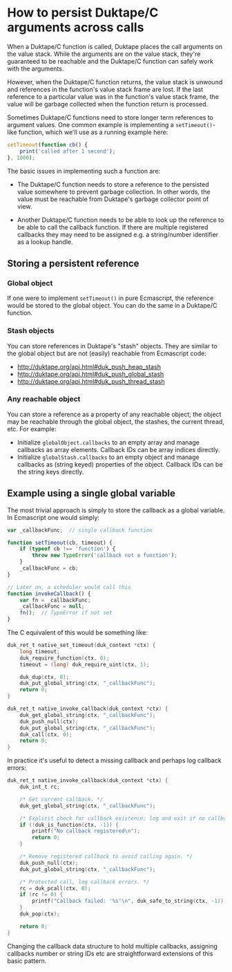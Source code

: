 # How to persist Duktape/C arguments across calls

When a Duktape/C function is called, Duktape places the call arguments on the
value stack.  While the arguments are on the value stack, they're guaranteed
to be reachable and the Duktape/C function can safely work with the arguments.

However, when the Duktape/C function returns, the value stack is unwound and
references in the function's value stack frame are lost.  If the last reference
to a particular value was in the function's value stack frame, the value will
be garbage collected when the function return is processed.

Sometimes Duktape/C functions need to store longer term references to argument
values.  One common example is implementing a `setTimeout()`-like function,
which we'll use as a running example here:

```js
setTimeout(function cb() {
    print('called after 1 second');
}, 1000);
```

The basic issues in implementing such a function are:

* The Duktape/C function needs to store a reference to the persisted value
  somewhere to prevent garbage collection.  In other words, the value must
  be reachable from Duktape's garbage collector point of view.

* Another Duktape/C function needs to be able to look up the reference to
  be able to call the callback function.  If there are multiple registered
  callbacks they may need to be assigned e.g. a string/number identifier as
  a lookup handle.

## Storing a persistent reference

### Global object

If one were to implement `setTimeout()` in pure Ecmascript, the reference
would be stored to the global object.  You can do the same in a Duktape/C
function.

### Stash objects

You can store references in Duktape's "stash" objects.  They are similar to
the global object but are not (easily) reachable from Ecmascript code:

- http://duktape.org/api.html#duk_push_heap_stash
- http://duktape.org/api.html#duk_push_global_stash
- http://duktape.org/api.html#duk_push_thread_stash

### Any reachable object

You can store a reference as a property of any reachable object; the object
may be reachable through the global object, the stashes, the current thread,
etc.  For example:

- Initialize `globalObject.callbacks` to an empty array and manage callbacks
  as array elements.  Callback IDs can be array indices directly.
- Initialize `globalStash.callbacks` to an empty object and manage callbacks
  as (string keyed) properties of the object.  Callback IDs can be the string
  keys directly.

## Example using a single global variable

The most trivial approach is simply to store the callback as a global
variable.  In Ecmascript one would simply:

```js
var _callbackFunc;  // single callback function

function setTimeout(cb, timeout) {
    if (typeof cb !== 'function') {
        throw new TypeError('callback not a function');
    }
    _callbackFunc = cb;
}

// Later on, a scheduler would call this
function invokeCallback() {
    var fn = _callbackFunc;
    _callbackFunc = null;
    fn();  // TypeError if not set
}
```

The C equivalent of this would be something like:

```c
duk_ret_t native_set_timeout(duk_context *ctx) {
    long timeout;
    duk_require_function(ctx, 0);
    timeout = (long) duk_require_uint(ctx, 1);

    duk_dup(ctx, 0);
    duk_put_global_string(ctx, "_callbackFunc");
    return 0;
}

duk_ret_t native_invoke_callback(duk_context *ctx) {
    duk_get_global_string(ctx, "_callbackFunc");
    duk_push_null(ctx);
    duk_put_global_string(ctx, "_callbackFunc");
    duk_call(ctx, 0);
    return 0;
}
```

In practice it's useful to detect a missing callback and perhaps log callback
errors:

```c
duk_ret_t native_invoke_callback(duk_context *ctx) {
    duk_int_t rc;

    /* Get current callback. */
    duk_get_global_string(ctx, "_callbackFunc");

    /* Explicit check for callback existence; log and exit if no callback. */
    if (!duk_is_function(ctx, -1)) {
        printf("No callback registered\n");
        return 0;
    }

    /* Remove registered callback to avoid calling again. */
    duk_push_null(ctx);
    duk_put_global_string(ctx, "_callbackFunc");

    /* Protected call, log callback errors. */
    rc = duk_pcall(ctx, 0);
    if (rc != 0) {
        printf("Callback failed: '%s'\n", duk_safe_to_string(ctx, -1));
    }
    duk_pop(ctx);

    return 0;
}
```

Changing the callback data structure to hold multiple callbacks, assigning
callbacks number or string IDs etc are straightforward extensions of this
basic pattern.
